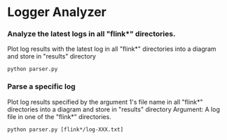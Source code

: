 # Logger Analyzer

### Analyze the latest logs in all "flink\*" directories.
Plot log results with the latest log in all "flink\*" directories into a diagram and store in "results" directory
```shell
python parser.py
```
### Parse a specific log 
Plot log results specified by the argument 1's file name in all "flink\*" directories into a diagram and store in "results" directory
Argument: A log file in one of the "flink\*" directories.
```shell
python parser.py [flink*/log-XXX.txt]
```
